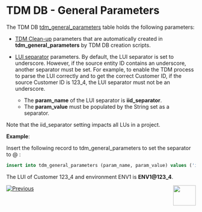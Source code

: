 # TDM DB - General Parameters

The TDM DB  [tdm_general_parameters](/articles/TDM/tdm_architecture/02_tdm_database.md#tdm_general_parameters) table holds the following parameters:

- [TDM Clean-up](/articles/TDM/tdm_architecture/06_tdmdb_cleanup_process.md) parameters that are automatically created in **tdm_general_parameters** by TDM DB creation scripts.

- [LUI separator](/articles/TDM/tdm_implementation/01_tdm_set_instance_per_env_and_version.md#tdm-separator) parameters. By default, the LUI separator is set to underscore. However, if the source entity ID contains an underscore, another separator must be set. For example, to enable the TDM process to parse the LUI correctly and to get the correct Customer ID, if the source Customer ID is 123_4, the LUI separator must not be an underscore.
  - The **param_name** of the LUI separator is **iid_separator**.  
  - The **param_value** must be populated by the String set as a separator.  

Note that the iid_separator setting impacts all LUs in a project.

  

  **Example**:

Insert the following record to tdm_general_parameters to set the separator to @ : 

```sql
insert into tdm_general_parameters (param_name, param_value) values ('iid_separator', '@');
```
  
The LUI of Customer 123_4 and environment ENV1 is **ENV1@123_4**.



[![Previous](/articles/images/Previous.png)](01_tdm_installation.md)[<img align="right" width="60" height="54" src="/articles/images/Next.png">](03_tdm_fabric_credentials.md)
